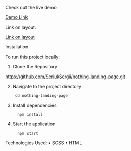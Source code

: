 Check out the live demo

[Demo Link](https://seriuksergii.github.io/nothing-landing-page/)

Link on layout:

[Link on layout](https://www.figma.com/file/DtkQmQ797hk0nI4KfMi2Uq/BOSE-New-Version?type=design&node-id=6802-139&t=L7eKz5YKLN0m5WxR-0)

Installation

To run this project locally:

1.	Clone the Repository

https://github.com/SeriukSergii/nothing-landing-page.git

2.	Navigate to the project directory

         cd nothing-landing-page

3.	Install dependencies

          npm install

4.	Start the application
 
          npm start



Technologies Used:
•	SCSS
•	HTML
          



